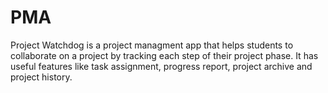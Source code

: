 # PMA
 Project Watchdog is a project managment app that helps students to collaborate on a project by tracking each step of their project phase. It has useful features like task assignment, progress report, project archive and project history.
